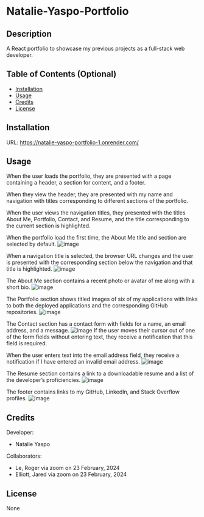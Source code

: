 # Natalie-Yaspo-Portfolio

## Description

A React portfolio to showcase my previous projects as a full-stack web developer.

## Table of Contents (Optional)

- [Installation](#installation)
- [Usage](#usage)
- [Credits](#credits)
- [License](#license)

## Installation

URL: https://natalie-yaspo-portfolio-1.onrender.com/

## Usage

When the user loads the portfolio, they are presented with a page containing a header, a section for content, and a footer.

When they view the header, they are presented with my name and navigation with titles corresponding to different sections of the portfolio.

When the user views the navigation titles, they presented with the titles About Me, Portfolio, Contact, and Resume, and the title corresponding to the current section is highlighted.

When the portfolio load the first time, the About Me title and section are selected by default.
![image](https://github.com/NatalieYaspo/Natalie-Yaspo-Portfolio/assets/149972640/f7d17fa9-c8c4-4260-9d80-9e0fe711772e)

When a navigation title is selected, the browser URL changes and the user is presented with the corresponding section below the navigation and that title is highlighted.
![image](https://github.com/NatalieYaspo/Natalie-Yaspo-Portfolio/assets/149972640/f4616f36-7ce5-4c83-9370-5392159239e8)

The About Me section contains a recent photo or avatar of me along with a short bio.
![image](https://github.com/NatalieYaspo/Natalie-Yaspo-Portfolio/assets/149972640/edd579af-eede-4258-b211-94c51ddad656)

The Portfolio section shows titled images of six of my applications with links to both the deployed applications and the corresponding GitHub repositories.
![image](https://github.com/NatalieYaspo/Natalie-Yaspo-Portfolio/assets/149972640/0e408916-84bb-4a50-98a8-d48f1731e59c)

The Contact section has a contact form with fields for a name, an email address, and a message.
![image](https://github.com/NatalieYaspo/Natalie-Yaspo-Portfolio/assets/149972640/10d3f953-2a9b-424b-af7b-57a4598bcb9c)
If the user moves their cursor out of one of the form fields without entering text, they receive a notification that this field is required.

When the user enters text into the email address field, they receive a notification if I have entered an invalid email address.
![image](https://github.com/NatalieYaspo/Natalie-Yaspo-Portfolio/assets/149972640/b4ae3020-4429-4a71-a1a6-4cb80bc34f70)

The Resume section contains a link to a downloadable resume and a list of the developer’s proficiencies.
![image](https://github.com/NatalieYaspo/Natalie-Yaspo-Portfolio/assets/149972640/8fc8fb6b-d32a-4425-af99-932a85d2d73f)

The footer contains links to my GitHub, LinkedIn, and Stack Overflow profiles.
![image](https://github.com/NatalieYaspo/Natalie-Yaspo-Portfolio/assets/149972640/edcbd3f4-03fc-44f0-9911-e3bc795f6780)

## Credits

Developer:
- Natalie Yaspo

Collaborators:
- Le, Roger via zoom on 23 February, 2024
- Elliott, Jared via zoom on 23 February, 2024

## License

None
